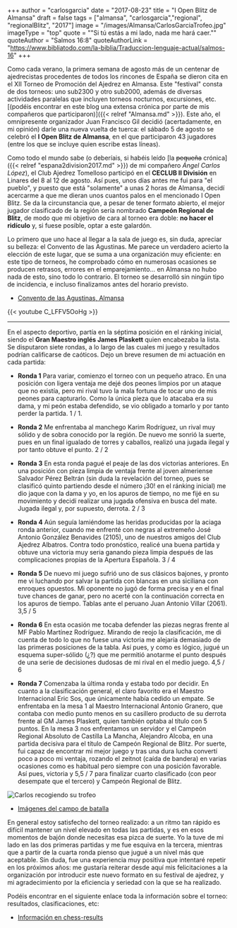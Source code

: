 +++
author = "carlosgarcia"
date = "2017-08-23"
title = "I Open Blitz de Almansa"
draft = false
tags = ["almansa", "carlosgarcia","regional", "regionalBlitz", "2017"]
image = "/images/Almansa/CarlosGarciaTrofeo.jpg"
imageType = "top"
quote = "\"Si tú estás a mi lado, nada me hará caer.\""
quoteAuthor = "Salmos 16:8"
quoteAuthorLink = "https://www.bibliatodo.com/la-biblia/Traduccion-lenguaje-actual/salmos-16"
+++

Como cada verano, la primera semana de agosto más de un centenar de ajedrecistas procedentes de todos los rincones de España se dieron cita en el XII Torneo de Promoción del Ajedrez en Almansa. Este "festival" consta de dos torneos: uno sub2300 y otro sub2000, además de diversas actividades paralelas que incluyen torneos nocturnos, excursiones, etc. [(podéis encontrar en este blog una extensa crónica por parte de mis compañeros que participaron)]({{< relref "Almansa.md" >}}). Este año, el omnipresente organizador Juan Francisco Gil decidió (acertadamente, en mi opinión) darle una nueva vuelta de tuerca: el sábado 5 de agosto se celebró el **I Open Blitz de Almansa**, en el que participaron 43 jugadores (entre los que se incluye quien escribe estas líneas). 

Como todo el mundo sabe (o deberíais, si habéis leído [la ~~pequeña~~ crónica]({{< relref "espana2division2017.md" >}}) de mi compañero *Ángel Carlos López*), el Club Ajedrez Tomelloso participó en el **CECLUB II División** en Linares del 8 al 12 de agosto. Así pues, unos días antes me fui para "el pueblo", y puesto que está "solamente" a unas 2 horas de Almansa, decidí acercarme a que me dieran unos cuantos palos en el mencionado I Open Blitz. Se da la circunstancia que, a pesar de tener formato abierto, el mejor jugador clasificado de la región sería nombrado **Campeón Regional de Blitz**, de modo que mi objetivo de cara al torneo era doble: **no hacer el ridículo** y, si fuese posible, optar a este galardón. 

Lo primero que uno hace al llegar a la sala de juego es, sin duda, apreciar su belleza: el Convento de las Agustinas. Me parece un verdadero acierto la elección de este lugar, que se suma a una organización muy eficiente: en este tipo de torneos, he comprobado cómo en numerosas ocasiones se producen retrasos, errores en el emparejamiento... en Almansa no hubo nada de esto, sino todo lo contrario. El torneo se desarrolló sin ningún tipo de incidencia, e incluso finalizamos antes del horario previsto.

* [Convento de las Agustinas, Almansa](http://www.rutasporespana.es/rutasEspanya/html/CastillaLaMancha/Albacete/conventoAgustinas.php)

{{< youtube C_LFFV5OoHg >}}

---

En el aspecto deportivo, partía en la séptima posición en el ránking inicial, siendo el **Gran Maestro inglés James Plaskett** quien encabezaba la lista. Se disputaron siete rondas, a lo largo de las cuales mi juego y resultados podrían calificarse de caóticos. Dejo un breve resumen de mi actuación en cada partida:

* __Ronda 1__ Para variar, comienzo el torneo con un pequeño atraco. En una posición con ligera ventaja me dejé dos peones limpios por un ataque que no existía, pero mi rival tuvo la mala fortuna de tocar uno de mis peones para capturarlo. Como la única pieza que lo atacaba era su dama, y mi peón estaba defendido, se vio obligado a tomarlo y por tanto perder la partida. 1 / 1.
		
* __Ronda 2__ Me enfrentaba al manchego Karim Rodríguez, un rival muy sólido y de sobra conocido por la región. De nuevo me sonrió la suerte, pues en un final igualado de torres y caballos, realizó una jugada ilegal y por tanto obtuve el punto. 2 / 2

* __Ronda 3__ En esta ronda pagué el peaje de las dos victorias anteriores. En una posición con pieza limpia de ventaja frente al joven almeriense Salvador Pérez Beltrán (sin duda la revelación del torneo, pues se clasificó quinto partiendo desde el número ¡30! en el ránking inicial) me dio jaque con la dama y yo, en los apuros de tiempo, no me fijé en su movimiento y decidí realizar una jugada ofensiva en busca del mate. Jugada ilegal y, por supuesto, derrota. 2 / 3

* __Ronda 4__ Aún seguía lamiéndome las heridas producidas por la aciaga ronda anterior, cuando me enfrenté con negras al extremeño José Antonio González Benavides (2105), uno de nuestros amigos del Club Ajedrez Albatros. Contra todo pronóstico, realicé una buena partida y obtuve una victoria muy seria ganando pieza limpia después de las complicaciones propias de la Apertura Española. 3 / 4
	
* __Ronda 5__ De nuevo mi juego sufrió uno de sus clásicos bajones, y pronto me vi luchando por salvar la partida con blancas en una siciliana con enroques opuestos. Mi oponente no jugó de forma precisa y en el final tuve chances de ganar, pero no acerté con la continuación correcta en los apuros de tiempo. Tablas ante el peruano Juan Antonio Villar (2061). 3,5 / 5

* __Ronda 6__ En esta ocasión me tocaba defender las piezas negras frente al MF Pablo Martínez Rodríguez. Mirando de reojo la clasificación, me di cuenta de todo lo que no fuese una victoria me alejaría demasiado de las primeras posiciones de la tabla. Así pues, y como es lógico, jugué un esquema super-sólido (¿?) que me permitió anotarme el punto después de una serie de decisiones dudosas de mi rival en el medio juego.  4,5 / 6

* __Ronda 7__ Comenzaba la última ronda y estaba todo por decidir. En cuanto a la clasificación general, el claro favorito era el Maestro Internacional Eric Sos, que únicamente había cedido un empate. Se enfrentaba en la mesa 1 al Maestro Internacional Antonio Granero, que contaba con medio punto menos en su casillero producto de su derrota frente al GM James Plaskett, quien también optaba al título con 5 puntos. En la mesa 3 nos enfrentamos un servidor y el Campeón Regional Absoluto de Castilla La Mancha, Alejandro Alcoba, en una partida decisiva para el título de Campeón Regional de Blitz. Por suerte, fui capaz de encontrar mi mejor juego y tras una dura lucha convertí poco a poco mi ventaja, rozando el zeitnot (caída de bandera) en varias ocasiones como es habitual pero siempre con una posición favorable. Así pues, victoria y 5,5 / 7 para finalizar cuarto clasificado (con peor desempate que el tercero) y Campeón Regional de Blitz. 

![Carlos recogiendo su trofeo](/images/Almansa/CarlosGarciaTrofeo2.jpg)

* [Imágenes del campo de batalla](http://juanfrancisco-gilgonzalez.magix.net/album/todos-los-albumes/!/oa/7415733-119072184/)

En general estoy satisfecho del torneo realizado: a un ritmo tan rápido es difícil mantener un nivel elevado en todas las partidas, y es en esos momentos de bajón donde necesitas esa pizca de suerte. Yo la tuve de mi lado en las dos primeras partidas y me fue esquiva en la tercera, mientras que a partir de la cuarta ronda pienso que jugué a un nivel más que aceptable. Sin duda, fue una experiencia muy positiva que intentaré repetir en los próximos años: me gustaría reiterar desde aquí mis felicitaciones a la organización por introducir este nuevo formato en su festival de ajedrez, y mi agradecimiento por la eficiencia y seriedad con la que se ha realizado. 

Podéis encontrar en el siguiente enlace toda la información sobre el torneo: resultados, clasificaciones, etc:

* [Información en chess-results](http://chess-results.com/tnr287282.aspx?lan=2&art=0&fed=ESP&turdet=YES&wi=821)